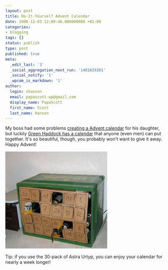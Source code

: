 ```yaml
---
layout: post
title: Do-It-Yourself Advent Calendar
date: 2006-12-03 12:09:46.000000000 +01:00
categories:
- blogging
tags: []
status: publish
type: post
published: true
meta:
  _edit_last: '3'
  _social_aggregation_next_run: '1401629261'
  _social_notify: '1'
  _wpcom_is_markdown: '1'
author:
  login: shanson
  email: papascott-wp@gmail.com
  display_name: PapaScott
  first_name: Scott
  last_name: Hanson
---
```

<p>My boss had some problems <a href="http://sibylle.blogg.de/eintrag.php?id=432">creating a Advent calendar</a> for his daughter, but luckily <a href="http://greenhaddock2.blogspot.com/2006/12/1st-advent.html">Green Haddock has a calendar</a> that anyone (even men) can put together. It's so beautiful, though, you probably won't want to give it away. Happy Advent!</p>
<p><img src="/wordpress/wp-content/uploads/2006/12/bitburger_advent_calendar.jpg" alt="Bitburger Advent Calendar" title="Bitburger Advent Calendar" /></p>
<p>Tip: if you use the 30-pack of Astra Urtyp, you can enjoy your calendar for nearly a week longer!</p>
